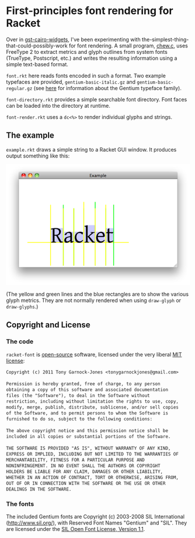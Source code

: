 # First-principles font rendering for Racket

Over in
[gst-cairo-widgets](https://github.com/tonyg/gst-cairo-widgets), I've
been experimenting with the-simplest-thing-that-could-possibly-work
for font rendering. A small program,
[chew.c](https://github.com/tonyg/gst-cairo-widgets/blob/master/chew.c),
uses FreeType 2 to extract metrics and glyph outlines from system
fonts (TrueType, Postscript, etc.) and writes the resulting
information using a simple text-based format.

`font.rkt` here reads fonts encoded in such a format. Two example
typefaces are provided, `gentium-basic-italic.gz` and
`gentium-basic-regular.gz` (see
[here](http://scripts.sil.org/cms/scripts/page.php?site_id=nrsi&id=gentium)
for information about the Gentium typeface family).

`font-directory.rkt` provides a simple searchable font directory. Font
faces can be loaded into the directory at runtime.

`font-render.rkt` uses a `dc<%>` to render individual glyphs and
strings.

## The example

`example.rkt` draws a simple string to a Racket GUI window. It
produces output something like this:

<img src="http://github.com/tonyg/racket-font/raw/master/example.png" alt="Output of example.rkt"/>

(The yellow and green lines and the blue rectangles are to show the
various glyph metrics. They are not normally rendered when using
`draw-glyph` or `draw-glyphs`.)

## Copyright and License

### The code

`racket-font` is [open-source](http://www.opensource.org/) software,
licensed under the very liberal [MIT
license](http://www.opensource.org/licenses/mit-license.php):

    Copyright (c) 2011 Tony Garnock-Jones <tonygarnockjones@gmail.com>

    Permission is hereby granted, free of charge, to any person
    obtaining a copy of this software and associated documentation
    files (the "Software"), to deal in the Software without
    restriction, including without limitation the rights to use, copy,
    modify, merge, publish, distribute, sublicense, and/or sell copies
    of the Software, and to permit persons to whom the Software is
    furnished to do so, subject to the following conditions:

    The above copyright notice and this permission notice shall be
    included in all copies or substantial portions of the Software.

    THE SOFTWARE IS PROVIDED "AS IS", WITHOUT WARRANTY OF ANY KIND,
    EXPRESS OR IMPLIED, INCLUDING BUT NOT LIMITED TO THE WARRANTIES OF
    MERCHANTABILITY, FITNESS FOR A PARTICULAR PURPOSE AND
    NONINFRINGEMENT. IN NO EVENT SHALL THE AUTHORS OR COPYRIGHT
    HOLDERS BE LIABLE FOR ANY CLAIM, DAMAGES OR OTHER LIABILITY,
    WHETHER IN AN ACTION OF CONTRACT, TORT OR OTHERWISE, ARISING FROM,
    OUT OF OR IN CONNECTION WITH THE SOFTWARE OR THE USE OR OTHER
    DEALINGS IN THE SOFTWARE.

### The fonts

The included Gentium fonts are Copyright (c) 2003-2008 SIL
International (<http://www.sil.org/>), with Reserved Font Names
"Gentium" and "SIL". They are licensed under the [SIL Open Font
License, Version 1.1](http://scripts.sil.org/OFL).

